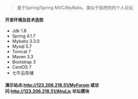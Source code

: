 >基于Spring/Spring MVC/MyBatis、类似于贴吧的的个人论坛

#### 开发环境及技术选型
- Jdk 1.8
- Spring 4.1.7
- Mybatis 3.3.0
- Mysql 5.7
- Tomcat 7
- Maven 3.3
- Bootstrap 3
- CentOS 7
- 七牛云存储

#### 演示站点:http://123.206.218.51/MyForum  或访问:http://123.206.218.51/AhuLjc 论坛模块  
